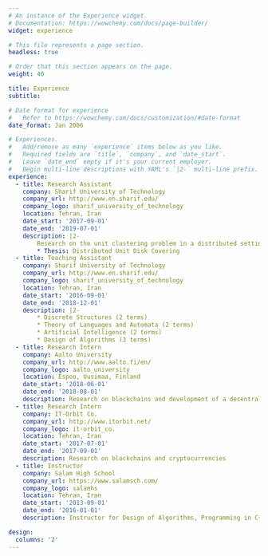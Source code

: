 ```yaml
---
# An instance of the Experience widget.
# Documentation: https://wowchemy.com/docs/page-builder/
widget: experience

# This file represents a page section.
headless: true

# Order that this section appears on the page.
weight: 40

title: Experience
subtitle:

# Date format for experience
#   Refer to https://wowchemy.com/docs/customization/#date-format
date_format: Jan 2006

# Experiences.
#   Add/remove as many `experience` items below as you like.
#   Required fields are `title`, `company`, and `date_start`.
#   Leave `date_end` empty if it's your current employer.
#   Begin multi-line descriptions with YAML's `|2-` multi-line prefix.
experience:
  - title: Research Assistant
    company: Sharif University of Technology
    company_url: http://www.en.sharif.edu/
    company_logo: sharif_university_of_technology
    location: Tehran, Iran
    date_start: '2017-09-01'
    date_end: '2019-07-01'
    description: |2-
        Research on the unit clustering problem in a distributed setting supervised by Dr. Hamid Zarrabi-Zadeh
        * Thesis: Distributed Unit Disk Covering
  - title: Teaching Assistant
    company: Sharif University of Technology
    company_url: http://www.en.sharif.edu/
    company_logo: sharif_university_of_technology
    location: Tehran, Iran
    date_start: '2016-09-01'
    date_end: '2018-12-01'
    description: |2-
        * Discrete Structures (2 terms)
        * Theory of Languages and Automata (2 terms)
        * Artificial Intelligence (2 terms)
        * Design of Algorithms (3 terms)
  - title: Research Intern
    company: Aalto University
    company_url: http://www.aalto.fi/en/
    company_logo: aalto_university
    location: Espoo, Uusimaa, Finland
    date_start: '2018-06-01'
    date_end: '2018-08-01'
    description: Research on blockchains and development of a decentralized marketplace for the Secure Open Federation for Internet Everywhere (SOFIE) project supervised by Dr. Pekka Nikander
  - title: Research Intern
    company: IT-Orbit Co.
    company_url: http://www.itorbit.net/
    company_logo: it-orbit_co.
    location: Tehran, Iran
    date_start: '2017-07-01'
    date_end: '2017-09-01'
    description: Research on blockchains and cryptocurrencies
  - title: Instructor
    company: Salam High School
    company_url: https://www.salamsch.com/
    company_logo: salamhs
    location: Tehran, Iran
    date_start: '2013-09-01'
    date_end: '2016-01-01'
    description: Instructor for Design of Algorithms, Programming in C++, Graph Theory, and Combinatorics

design:
  columns: '2'
---
```

